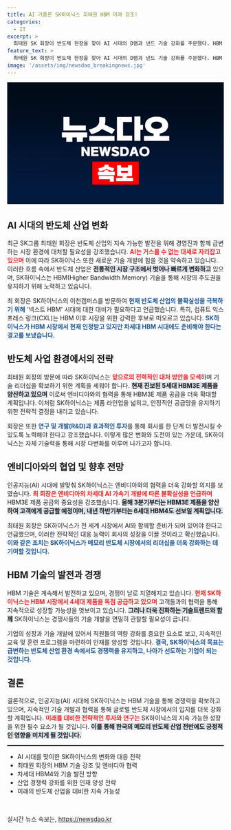 ```yaml
---
title: AI 거품론 SK하이닉스 최태원 HBM 미래 강조!
categories:
  - IT
excerpt: >
  최태원 SK 회장이 반도체 현장을 찾아 AI 시대의 D램과 낸드 기술 강화를 주문했다. HBM 시장의 경쟁 심화에 대비해 새로운 수익 모델에 대한 긴밀한 고민을 강조하며, 앞으로의 불확실성을 극복할 방안을 모색해야 한다고 밝혔다.
feature_text: >
  최태원 SK 회장이 반도체 현장을 찾아 AI 시대의 D램과 낸드 기술 강화를 주문했다. HBM 시장의 경쟁 심화에 대비해 새로운 수익 모델에 대한 긴밀한 고민을 강조하며, 앞으로의 불확실성을 극복할 방안을 모색해야 한다고 밝혔다.
image: '/assets/img/newsdao_breakingnews.jpg'
---
```


<p><img src="/assets/img/newsdao_breakingnews.jpg" alt="koreaapp 속보" /></p>

<h2 data-ke-size="size26">AI 시대의 반도체 산업 변화</h2>

<p data-ke-size="size16">최근 SK그룹 최태원 회장은 반도체 산업의 지속 가능한 발전을 위해 경영진과 함께 급변하는 시장 환경에 대처할 필요성을 강조했습니다. <b><span style="color: #ee2323;">AI는 거스를 수 없는 대세로 자리잡고 있으며</span></b> 이에 따라 SK하이닉스 또한 새로운 기술 개발에 힘쓸 것을 약속하고 있습니다. 이러한 흐름 속에서 반도체 산업은 <b><span style="background-color: #21538527;">전통적인 시장 구조에서 벗어나 빠르게 변화하고</span></b> 있으며, SK하이닉스는 HBM(Higher Bandwidth Memory) 기술을 통해 시장의 주도권을 유지하기 위해 노력하고 있습니다.</p>

<p data-ke-size="size16">최 회장은 SK하이닉스의 이천캠퍼스를 방문하여 <b><span style="color: #1a5490;">현재 반도체 산업의 불확실성을 극복하기 위해</span></b> '넥스트 HBM' 시대에 대한 대비가 필요하다고 언급했습니다. 특히, 컴퓨트 익스프레스 링크(CXL)는 HBM 이후 시장을 위한 강력한 후보로 떠오르고 있습니다. <b><span style="color: #1a5490;">SK하이닉스가 HBM 시장에서 현재 인정받고 있지만 차세대 HBM 시대에도 준비해야 한다는 경고를 보냈습니다.</span></b></p>

<h2 data-ke-size="size26">반도체 사업 환경에서의 전략</h2>

<p data-ke-size="size16">최태원 회장의 방문에 따라 SK하이닉스는 <b><span style="color: #ee2323;">앞으로의 전력적인 대처 방안을 모색</span></b>하며 기술 리더십을 확보하기 위한 계획을 세워야 합니다. <b><span style="background-color: #21538527;">현재 진보된 5세대 HBM3E 제품을 양산하고 있으며</span></b> 이로써 엔비디아와의 협력을 통해 HBM3E 제품 공급을 더욱 확대할 계획입니다. 이처럼 SK하이닉스는 제품 라인업을 넓히고, 안정적인 공급망을 유지하기 위한 전략적 결정을 내리고 있습니다.</p>

<p data-ke-size="size16">회장은 또한 <b><span style="color: #1a5490;">연구 및 개발(R&D)과 효과적인 투자</span></b>를 통해 회사를 한 단계 더 발전시킬 수 있도록 노력해야 한다고 강조했습니다. 이렇게 많은 변화와 도전이 있는 가운데, SK하이닉스는 자체 기술력을 통해 시장 다변화를 이루어 나가고자 합니다.</p>

<h2 data-ke-size="size26">엔비디아와의 협업 및 향후 전망</h2>

<p data-ke-size="size16">인공지능(AI) 시대에 발맞춰 SK하이닉스는 엔비디아와의 협력을 더욱 강화할 의지를 보였습니다. <b><span style="color: #ee2323;">최 회장은 엔비디아의 차세대 AI 가속기 개발에 따른 불확실성을 언급하며</span></b> HBM3E 제품 공급의 중요성을 강조했습니다. <b><span style="background-color: #21538527;">올해 3분기부터는 HBM3E 제품을 양산하여 고객에게 공급할 예정이며, 내년 하반기부터는 6세대 HBM4도 선보일 계획입니다.</span></b></p>

<p data-ke-size="size16">최태원 회장은 SK하이닉스가 전 세계 시장에서 AI와 함께할 준비가 되어 있어야 한다고 언급했으며, 이러한 전략적인 대응 능력이 회사의 성장을 이끌 것이라고 확신했습니다. <b><span style="color: #1a5490;">이와 같은 조치는 SK하이닉스가 메모리 반도체 시장에서의 리더십을 더욱 강화하는 데 기여할 것입니다.</span></b></p>

<h2 data-ke-size="size26">HBM 기술의 발전과 경쟁</h2>

<p data-ke-size="size16">HBM 기술은 계속해서 발전하고 있으며, 경쟁이 날로 치열해지고 있습니다. <b><span style="color: #ee2323;">현재 SK하이닉스는 HBM 시장에서 4세대 제품을 독점 공급하고 있으며</span></b> 고객들과의 협력을 통해 지속적으로 성장할 가능성을 엿보이고 있습니다. <b><span style="background-color: #21538527;">그러나 더욱 진화하는 기술트렌드와 함께</span></b> SK하이닉스는 경쟁사들의 기술 개발을 면밀히 관찰할 필요성이 큽니다.</p>

<p data-ke-size="size16">기업의 성장과 기술 개발에 있어서 직원들의 역량 강화를 중요한 요소로 보고, 지속적인 교육 및 훈련 프로그램을 마련하여 인재를 양성할 것입니다. <b><span style="color: #1a5490;">결국, SK하이닉스의 목표는 급변하는 반도체 산업 환경 속에서도 경쟁력을 유지하고, 나아가 선도하는 기업이 되는 것입니다.</span></b></p>

<h2 data-ke-size="size26">결론</h2>

<p data-ke-size="size16">결론적으로, 인공지능(AI) 시대에 SK하이닉스는 HBM 기술을 통해 경쟁력을 확보하고 있으며, 지속적인 기술 개발과 협력을 통해 글로벌 반도체 시장에서의 입지를 더욱 강화할 계획입니다. <b><span style="color: #ee2323;">미래를 대비한 전략적인 투자와 연구는</span></b> SK하이닉스의 지속 가능한 성장을 위한 필수 요소가 될 것입니다. <b><span style="background-color: #21538527;">이를 통해 한국의 메모리 반도체 산업 전반에도 긍정적인 영향을 미치게 될 것입니다.</span></b></p> 

<hr style="height:2px; background-color:#000; border:none;"/>

<ul>
<li>AI 시대를 맞이한 SK하이닉스의 변화와 대응 전략</li>
<li>최태원 회장의 HBM 기술 강조 및 엔비디아 협력</li>
<li>차세대 HBM4와 기술 발전 방향</li>
<li>산업 경쟁력 강화를 위한 인재 양성 전략</li>
<li>미래의 반도체 산업을 대비한 지속 가능성</li>
</ul> 

<p data-ke-size="size16">&nbsp;</p>
실시간 뉴스 속보는, <a href="https://newsdao.kr" rel="dofollow">https://newsdao.kr</a>


